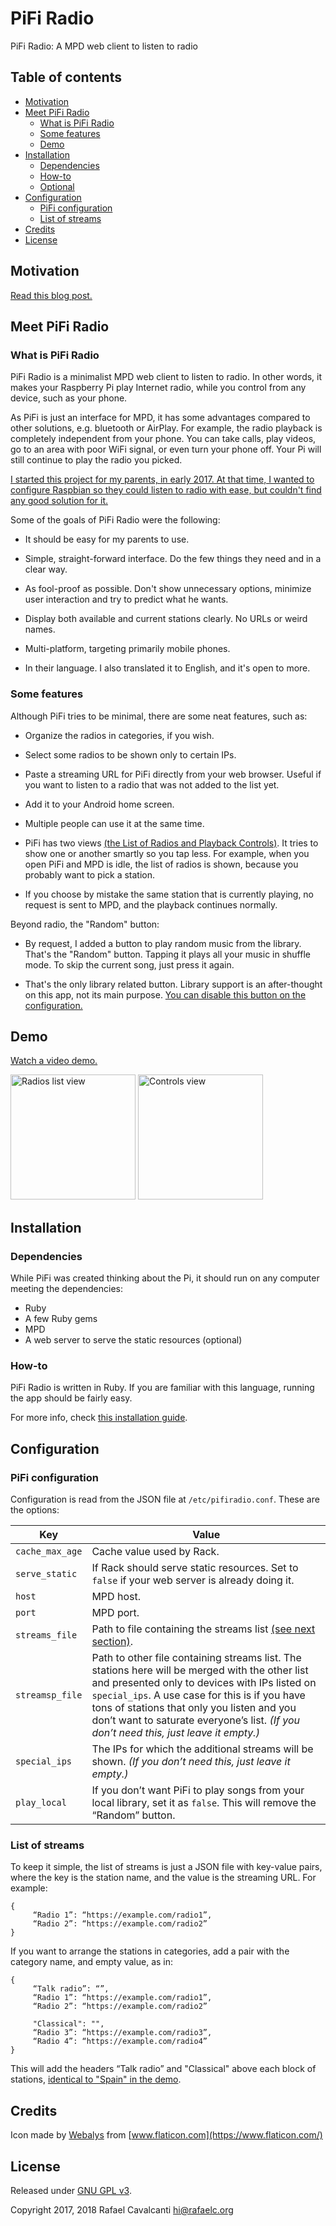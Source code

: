 # PiFi Radio

PiFi Radio: A MPD web client to listen to radio

## Table of contents
* [Motivation](#motivation)
* [Meet PiFi Radio](#meet-pifi-radio)
   * [What is PiFi Radio](#what-is-pifi-radio)
   * [Some features](#some-features)
   * [Demo](#demo)
* [Installation](#installation)
   * [Dependencies](#dependencies)
   * [How-to](#how-to)
   * [Optional](#optional)
* [Configuration](#configuration)
   * [PiFi configuration](#pifi-configuration)
   * [List of streams](#list-of-streams)
* [Credits](#credits)
* [License](#license)


## Motivation

[Read this blog post.](https://rafaelc.org/blog/the-motivation-for-pifi-radio/)


## Meet PiFi Radio

### What is PiFi Radio

PiFi Radio is a minimalist MPD web client to listen to radio. In other words, it makes your Raspberry Pi play Internet radio, while you control from any device, such as your phone.

As PiFi is just an interface for MPD, it has some advantages compared to other solutions, e.g. bluetooth or AirPlay. For example, the radio playback is completely independent from your phone. You can take calls, play videos, go to an area with poor WiFi signal, or even turn your phone off. Your Pi will still continue to play the radio you picked.

[I started this project for my parents, in early 2017. At that time, I wanted to configure Raspbian so they could listen to radio with ease, but couldn't find any good solution for it.](https://rafaelc.org/blog/the-motivation-for-pifi-radio/)

Some of the goals of PiFi Radio were the following:

- It should be easy for my parents to use.

- Simple, straight-forward interface. Do the few things they need and in a clear way.

- As fool-proof as possible. Don't show unnecessary options, minimize user interaction and try to predict what he wants.

- Display both available and current stations clearly. No URLs or weird names.

- Multi-platform, targeting primarily mobile phones.

- In their language. I also translated it to English, and it's open to more.



### Some features

Although PiFi tries to be minimal, there are some neat features, such as:

- Organize the radios in categories, if you wish.

- Select some radios to be shown only to certain IPs.

- Paste a streaming URL for PiFi directly from your web browser. Useful if you want to listen to a radio that was not added to the list yet.

- Add it to your Android home screen.

- Multiple people can use it at the same time.

- PiFi has two views [(the List of Radios and Playback Controls)](#demo). It tries to show one or another smartly so you tap less. For example, when you open PiFi and MPD is idle, the list of radios is shown, because you probably want to pick a station.

- If you choose by mistake the same station that is currently playing, no request is sent to MPD, and the playback continues normally.


Beyond radio, the "Random" button:

- By request, I added a button to play random music from the library. That's the "Random" button. Tapping it plays all your music in shuffle mode. To skip the current song, just press it again.

- That's the only library related button. Library support is an after-thought on this app, not its main purpose. [You can disable this button on the configuration.](#pifi-configuration)


## Demo

[Watch a video demo.](https://raw.githubusercontent.com/rccavalcanti/pifi-radio/master/resources/demo.mp4)


<img src="https://github.com/rccavalcanti/pifi-radio/blob/master/resources/radios_view.png" alt="Radios list view" width="200px">
<img src="https://github.com/rccavalcanti/pifi-radio/blob/master/resources/controls_view.png" alt="Controls view" width="200px">



## Installation

### Dependencies

While PiFi was created thinking about the Pi, it should run on any computer meeting the dependencies:

- Ruby
- A few Ruby gems
- MPD
- A web server to serve the static resources (optional)


### How-to

PiFi Radio is written in Ruby. If you are familiar with this language, running the app should be fairly easy.

For more info, check [this installation guide](INSTALL.md).


## Configuration

### PiFi configuration

Configuration is read from the JSON file at `/etc/pifiradio.conf`. These are the options:

| Key             | Value
| --------------- | -------------------------------------------------------------------------
| `cache_max_age` | Cache value used by Rack.
| `serve_static`  | If Rack should serve static resources. Set to `false` if your web server is already doing it.
| `host`					| MPD host.
| `port`					| MPD port.
| `streams_file`  | Path to file containing the streams list [(see next section)](#list-of-streams).
| `streamsp_file` | Path to other file containing streams list. The stations here will be merged with the other list and presented only to devices with IPs listed on `special_ips`. A use case for this is if you have tons of stations that only you listen and you don’t want to saturate everyone’s list. *(If you don’t need this, just leave it empty.)*
| `special_ips`   | The IPs for which the additional streams will be shown. *(If you don’t need this, just leave it empty.)*
| `play_local`    | If you don’t want PiFi to play songs from your local library, set it as `false`. This will remove the “Random” button.


### List of streams

To keep it simple, the list of streams is just a JSON file with key-value pairs, where the key is the station name, and the value is the streaming URL. For example:

    {
         “Radio 1”: “https://example.com/radio1”,
         “Radio 2”: “https://example.com/radio2”
    }

If you want to arrange the stations in categories, add a pair with the category name, and empty value, as in:

    {
         “Talk radio”: “”,
         “Radio 1”: “https://example.com/radio1”,
         “Radio 2”: “https://example.com/radio2”

         "Classical": "",
         “Radio 3”: “https://example.com/radio3”,
         “Radio 4”: “https://example.com/radio4”
    }

This will add the headers “Talk radio” and "Classical" above each block of stations, [identical to "Spain" in the demo](#demo).


## Credits

Icon made by [Webalys](https://www.flaticon.com/authors/webalys) from [www.flaticon.com](https://www.flaticon.com/)


## License

Released under [GNU GPL v3](LICENSE).

Copyright 2017, 2018 Rafael Cavalcanti <hi@rafaelc.org>


